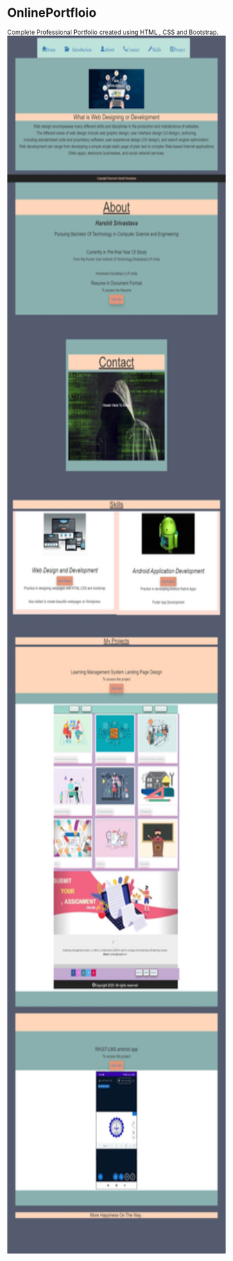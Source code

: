 # OnlinePortfloio
Complete Professional Portfolio created using HTML , CSS and Bootstrap.
<img src="portfolio_screenshot.jpeg" height="2800px" width="600px">
